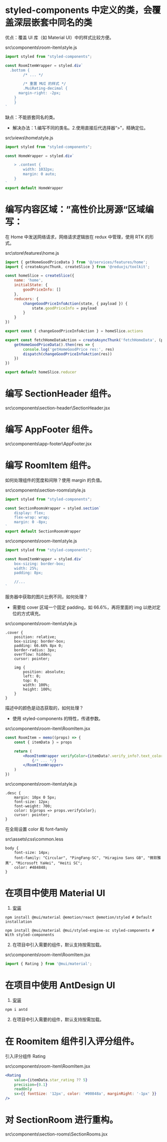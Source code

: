 # styled-components 中定义的类，会覆盖深层嵌套中同名的类

优点：覆盖 UI 库（如 Material UI）中的样式比较方便。

src\components\room-item\style.js

```js
import styled from "styled-components";

const RoomItemWrapper = styled.div`
  .bottom {
		/* ... */

		/* 重置 MUI 的样式 */
		.MuiRating-decimal {
      margin-right: -2px;
    }
	}
`
```

缺点：不能嵌套同名的类。

- 解决办法：1.编写不同的类名。2.使用直接后代选择器“>”，精确定位。

src\views\home\style.js

```js
import styled from "styled-components";

const HomeWrapper = styled.div`

	> .content {
		width: 1032px;
		margin: 0 auto;
	}
`
export default HomeWrapper 
```

# 编写内容区域：”高性价比房源“区域编写：

在 Home 中发送网络请求，网络请求逻辑放在 redux 中管理，使用 RTK 的形式。

src\store\features\home.js

```js
import { getHomeGoodPriceData } from '@/services/features/home';
import { createAsyncThunk, createSlice } from '@reduxjs/toolkit';

const homeSlice = createSlice({
	name: 'home',
	initialState: {
		goodPriceInfo: []
	},
	reducers: {
		changeGoodPriceInfoAction(state, { payload }) {
			state.goodPriceInfo = payload
		}
	}
})

export const { changeGoodPriceInfoAction } = homeSlice.actions

export const fetchHomeDataAction = createAsyncThunk('fetchHomeData', (payload, { dispatch }) => {
	getHomeGoodPriceData().then(res => {
		console.log('getHomeGoodPrice res:', res)
		dispatch(changeGoodPriceInfoAction(res))
	})
})

export default homeSlice.reducer
```

# 编写 SectionHeader 组件。

src\components\section-header\SectionHeader.jsx

# 编写 AppFooter 组件。

src\components\app-footer\AppFooter.jsx

# 编写 RoomItem 组件。

如何处理组件的宽度和间隙？使用 margin 的负值。

src\components\section-rooms\style.js

```js
import styled from "styled-components";

const SectionRoomsWrapper = styled.section`
	display: flex;
	flex-wrap: wrap;
	margin: 0 -8px;
`
export default SectionRoomsWrapper
```

src\components\room-item\style.js

```js
import styled from "styled-components";

const RoomItemWrapper = styled.div`
	box-sizing: border-box;
	width: 25%;
	padding: 8px;

	//...
`
```

服务器中获取的图片比例不同，如何处理？

- 需要给 cover 区域一个固定 padding，如 66.6%，再将里面的 img 以绝对定位的方式填充。

src\components\room-item\style.js

```less
.cover {
	position: relative;
	box-sizing: border-box;
	padding: 66.66% 8px 0;
	border-radius: 3px;
	overflow: hidden;
	cursor: pointer;

	img {
		position: absolute;
		left: 0;
		top: 0;
		width: 100%;
		height: 100%;
	}
}
```

描述中的颜色是动态获取的，如何处理？

- 使用 styled-components 的特性，传递参数。

src\components\room-item\RoomItem.jsx

```jsx
const RoomItem = memo((props) => {
	const { itemData } = props

	return (
		<RoomItemWrapper verifyColor={itemData?.verify_info?.text_color || '#39576a'}>
			{/* ... */}
		</RoomItemWrapper>
	)
})
```

src\components\room-item\style.js

```less
.desc {
	margin: 10px 0 5px;
	font-size: 12px;
	font-weight: 700;
	color: ${props => props.verifyColor};
	cursor: pointer;
}
```

在全局设置 color 和 font-family

src\assets\css\common.less

```less
body {
	font-size: 14px;
	font-family: "Circular", "PingFang-SC", "Hiragino Sans GB", "微软雅黑", "Microsoft YaHei", "Heiti SC";
	color: #484848;
}
```

# 在项目中使用 Material UI

1. [安装](https://mui.com/material-ui/getting-started/installation/)

```shell
npm install @mui/material @emotion/react @emotion/styled # Default installation

npm install @mui/material @mui/styled-engine-sc styled-components # With styled-components
```

2. 在项目中引入需要的组件，默认支持按需加载。

src\components\room-item\RoomItem.jsx

```js
import { Rating } from '@mui/material';
```

# 在项目中使用 AntDesign UI

1. [安装](https://ant.design/docs/react/introduce-cn#%E5%AE%89%E8%A3%85)

```shell
npm i antd
```

2. 在项目中引入需要的组件，默认支持按需加载。

# 在 Roomitem 组件引入评分组件。

引入评分组件 Rating

src\components\room-item\RoomItem.jsx

```jsx
<Rating
	value={itemData.star_rating ?? 5}
	precision={0.1}
	readOnly
	sx={{ fontSize: '12px', color: '#00848a', marginRight: '-1px' }}	
/>
```

# 对 SectionRoom 进行重构。

src\components\section-rooms\SectionRooms.jsx

